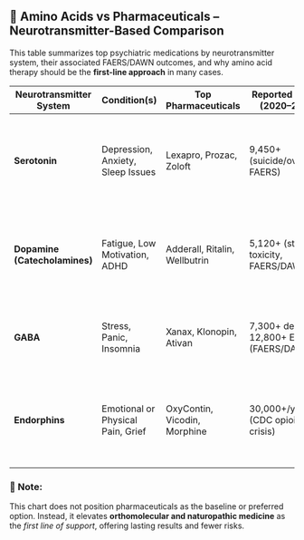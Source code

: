 ## 🌿 Amino Acids vs Pharmaceuticals – Neurotransmitter-Based Comparison

This table summarizes top psychiatric medications by neurotransmitter system, their associated FAERS/DAWN outcomes, and why amino acid therapy should be the **first-line approach** in many cases.

| **Neurotransmitter System** | **Condition(s)** | **Top Pharmaceuticals** | **Reported Deaths (2020–2024)** | **Why Natural First?** | **Amino Acid Support** |
|-----------------------------|------------------|--------------------------|----------------------------------|-------------------------|-------------------------|
| **Serotonin** | Depression, Anxiety, Sleep Issues | Lexapro, Prozac, Zoloft | 9,450+ (suicide/overdose, FAERS) | Supports serotonin & melatonin naturally; fewer side effects, can be dosed flexibly. | L-Tryptophan, 5-HTP |
| **Dopamine (Catecholamines)** | Fatigue, Low Motivation, ADHD | Adderall, Ritalin, Wellbutrin | 5,120+ (stimulant toxicity, FAERS/DAWN) | Boosts energy, focus, and cognition without stimulant crashes or dependency. | L-Tyrosine, L-Phenylalanine |
| **GABA** | Stress, Panic, Insomnia | Xanax, Klonopin, Ativan | 7,300+ deaths, 12,800+ ER visits (FAERS/DAWN) | Provides calm without sedation, addiction, or withdrawal symptoms. | GABA, Theanine, Taurine |
| **Endorphins** | Emotional or Physical Pain, Grief | OxyContin, Vicodin, Morphine | 30,000+/year (CDC opioid crisis) | Enhances reward response without risk of overdose or respiratory depression. | D-Phenylalanine (DPA), DL-Phenylalanine (DLPA) |


### 🧠 Note:
This chart does not position pharmaceuticals as the baseline or preferred option. Instead, it elevates **orthomolecular and naturopathic medicine** as the *first line of support*, offering lasting results and fewer risks.
